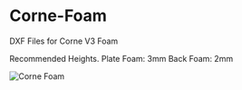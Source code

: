 # Corne-Foam
DXF Files for Corne V3 Foam 

Recommended Heights. 
Plate Foam: 3mm 
Back Foam: 2mm

![Corne Foam](https://user-images.githubusercontent.com/3604950/115716475-37da7000-a347-11eb-9054-40b5cce35baf.png)
